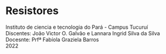 # Resistores
Instituto de ciencia e tecnologia do Pará - Campus Tucuruí<br/>
Discentes: João Victor O. Galvão e Lannara Ingrid Silva da Silva<br/>
Docesnte: Prfª Fabíola Graziela Barros<br/>
2022
